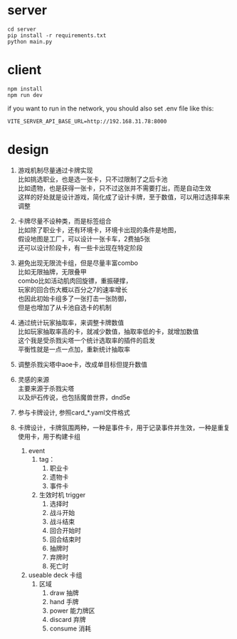 # server

```
cd server
pip install -r requirements.txt
python main.py
```

# client

```
npm install
npm run dev
```

if you want to run in the network, you should also set .env file like this:

```
VITE_SERVER_API_BASE_URL=http://192.168.31.78:8000
```

# design

1. 游戏机制尽量通过卡牌实现  
    比如挑选职业，也是选一张卡，只不过限制了之后卡池  
    比如遗物，也是获得一张卡，只不过这张并不需要打出，而是自动生效  
    这样的好处就是设计游戏，简化成了设计卡牌，至于数值，可以用过选择率来调整

2. 卡牌尽量不设种类，而是标签组合  
    比如除了职业卡，还有环境卡，环境卡出现的条件是地图，  
    假设地图是工厂，可以设计一张卡车，2费抽5张  
    还可以设计阶段卡，有一些卡出现在特定阶段

3. 避免出现无限流卡组，但是尽量丰富combo  
    比如无限抽牌，无限叠甲  
    combo比如活动肌肉回旋镖，重振硬撑，    
    玩家的回合伤大概以百分之7的速率增长  
    也因此初始卡组多了一张打击一张防御，  
    但是也增加了从卡池自选卡的机制
    
4. 通过统计玩家抽取率，来调整卡牌数值  
    比如玩家抽取率高的卡，就减少数值，抽取率低的卡，就增加数值  
    这个我是受杀戮尖塔一个统计选取率的插件的启发  
    平衡性就是一点一点加，重新统计抽取率  

5. 调整杀戮尖塔中aoe卡，改成单目标但提升数值

5. 灵感的来源  
    主要来源于杀戮尖塔  
    以及炉石传说，也包括魔兽世界，dnd5e  

6. 参与卡牌设计, 参照card_*.yaml文件格式
    
7. 卡牌设计，卡牌氛围两种，一种是事件卡，用于记录事件并生效，一种是重复使用卡，用于构建卡组
    1. event
        1. tag：
            1. 职业卡
            2. 遗物卡
            3. 事件卡
        2. 生效时机 trigger
            1. 选择时
            2. 战斗开始
            3. 战斗结束
            4. 回合开始时
            5. 回合结束时
            6. 抽牌时
            7. 弃牌时
            8. 死亡时
    2. useable deck 卡组
        1. 区域
            1. draw 抽牌
            2. hand 手牌
            3. power 能力牌区
            4. discard 弃牌
            5. consume 消耗
